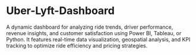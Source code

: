 # Uber-Lyft-Dashboard
A dynamic dashboard for analyzing ride trends, driver performance, revenue insights, and customer satisfaction using Power BI, Tableau, or Python. It features real-time data visualization, geospatial analysis, and KPI tracking to optimize ride efficiency and pricing strategies.  
